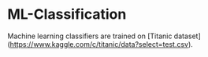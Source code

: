 # ML-Classification

Machine learning classifiers are trained on [Titanic dataset] (https://www.kaggle.com/c/titanic/data?select=test.csv).
